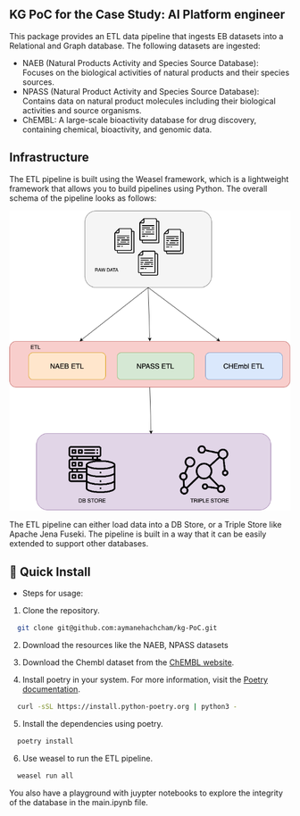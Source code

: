 ## KG PoC for the Case Study: AI Platform engineer

This package provides an ETL data pipeline that ingests EB datasets into a Relational and Graph database.
The following datasets are ingested:
- NAEB (Natural Products Activity and Species Source Database): Focuses on the biological activities of natural products and their species sources.
- NPASS (Natural Product Activity and Species Source Database): Contains data on natural product molecules including their biological activities and source organisms.
- ChEMBL: A large-scale bioactivity database for drug discovery, containing chemical, bioactivity, and genomic data.

## Infrastructure

The ETL pipeline is built using the Weasel framework, which is a lightweight framework that allows you to build pipelines using Python.
The overall schema of the pipeline looks as follows:

![image](images/kg_etl.png)

The ETL pipeline can either load data into a DB Store, or a Triple Store like Apache Jena Fuseki. The pipeline is built in a way that it can be easily extended to support other databases.

## 🔧 Quick Install
- Steps for usage:

1. Clone the repository.
```bash
  git clone git@github.com:aymanehachcham/kg-PoC.git
```

2. Download the resources like the NAEB, NPASS datasets
3. Download the Chembl dataset from the [ChEMBL website](https://www.ebi.ac.uk/chembl/).

4. Install poetry in your system. For more information, visit the [Poetry documentation](https://python-poetry.org/docs/).

```bash
  curl -sSL https://install.python-poetry.org | python3 -
```

5. Install the dependencies using poetry.
```bash
  poetry install
```

6. Use weasel to run the ETL pipeline.
```bash
  weasel run all
```

You also have a playground with juypter notebooks to explore the integrity of the database in the main.ipynb file.
